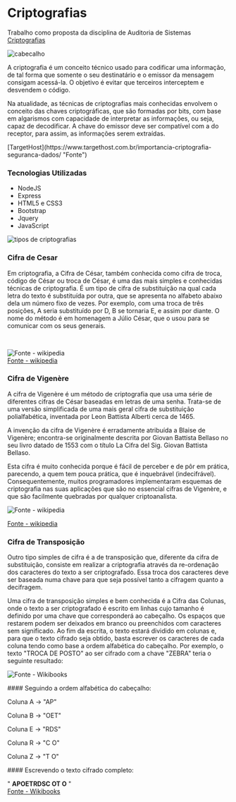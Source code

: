 # Criptografias
Trabalho como proposta da disciplina de Auditoria de Sistemas
[Criptografias](https://criptografias.herokuapp.com/ "Clique e acesse agora!")

![cabecalho](https://github.com/JhonatanNobreBarboza/Criptografias/blob/master/imgLayout.PNG)</br>

<p>A criptografia é um conceito técnico usado para codificar uma informação, de tal forma que somente o seu destinatário e o emissor da mensagem consigam acessá-la. O objetivo é evitar que terceiros interceptem e desvendem o código.</p>

<p>Na atualidade, as técnicas de criptografias mais conhecidas envolvem o conceito das chaves criptográficas, que são formadas por bits, com base em algarismos com capacidade de interpretar as informações, ou seja, capaz de decodificar. A chave do emissor deve ser compatível com a do receptor, para assim, as informações serem extraídas.</p>

<p>[TargetHost](https://www.targethost.com.br/importancia-criptografia-seguranca-dados/ "Fonte")</p>

### Tecnologias Utilizadas

- NodeJS
- Express
- HTML5 e CSS3
- Bootstrap
- Jquery
- JavaScript

![tipos de criptografias](https://github.com/JhonatanNobreBarboza/Criptografias/blob/master/tiposCriptografias.PNG)

### Cifra de Cesar
<p>Em criptografia, a Cifra de César, também conhecida como cifra de troca, código de César ou troca de César, é uma das mais simples e conhecidas técnicas de criptografia. É um tipo de cifra de substituição na qual cada letra do texto é substituída por outra, que se apresenta no alfabeto abaixo dela um número fixo de vezes. Por exemplo, com uma troca de três posições, A seria substituído por D, B se tornaria E, e assim por diante. O nome do método é em homenagem a Júlio César, que o usou para se comunicar com os seus generais.</p>
<br/>

![Fonte - wikipedia](https://github.com/JhonatanNobreBarboza/Criptografias/blob/master/esquemaCesar.png) <br/>
[Fonte - wikipedia](https://pt.wikipedia.org/wiki/Cifra_de_C%C3%A9sar) <br/>


### Cifra de Vigenère

<p>A cifra de Vigenère é um método de criptografia que usa uma série de diferentes cifras de César baseadas em letras de uma senha. Trata-se de uma versão simplificada de uma mais geral cifra de substituição polialfabética, inventada por Leon Battista Alberti cerca de 1465.</p>

<p>A invenção da cifra de Vigenère é erradamente atribuída a Blaise de Vigenère; encontra-se originalmente descrita por Giovan Battista Bellaso no seu livro datado de 1553 com o título La Cifra del Sig. Giovan Battista Bellaso.</p>

<p>Esta cifra é muito conhecida porque é fácil de perceber e de pôr em prática, parecendo, a quem tem pouca prática, que é inquebrável (indecifrável). Consequentemente, muitos programadores implementaram esquemas de criptografia nas suas aplicações que são no essencial cifras de Vigenère, e que são facilmente quebradas por qualquer criptoanalista.</p>

![Fonte - wikipedia](https://github.com/JhonatanNobreBarboza/Criptografias/blob/master/tabulaRetaVigenere.png)

[Fonte - wikipedia](https://pt.wikipedia.org/wiki/Cifra_de_Vigen%C3%A8re)

### Cifra de Transposição

<p>Outro tipo simples de cifra é a de transposição que, diferente da cifra de substituição, consiste em realizar a criptografia através da re-ordenação dos caracteres do texto a ser criptografado. Essa troca dos caracteres deve ser baseada numa chave para que seja possível tanto a cifragem quanto a decifragem.</p>

<p>Uma cifra de transposição simples e bem conhecida é a Cifra das Colunas, onde o texto a ser criptografado é escrito em linhas cujo tamanho é definido por uma chave que corresponderá ao cabeçalho. Os espaços que restarem podem ser deixados em branco ou preenchidos com caracteres sem significado. Ao fim da escrita, o texto estará dividido em colunas e, para que o texto cifrado seja obtido, basta escrever os caracteres de cada coluna tendo como base a ordem alfabética do cabeçalho. Por exemplo, o texto "TROCA DE POSTO" ao ser cifrado com a chave "ZEBRA" teria o seguinte resultado:</>
  
  ![Fonte - Wikibooks](https://github.com/JhonatanNobreBarboza/Criptografias/blob/master/transposicao.PNG)
  
<p>#### Seguindo a ordem alfabética do cabeçalho:</p>

<p>Coluna A -> "AP"</p>

<p>Coluna B -> "OET"</p>

<p>Coluna E -> "RDS"</p>

<p>Coluna R -> "C O"</p>

<p>Coluna Z -> "T O"</p>

<p>#### Escrevendo o texto cifrado completo:</p>

" **APOETRDSC OT O** " <br/>
 [Fonte - Wikibooks](https://pt.wikibooks.org/wiki/Algoritmos/Criptografia)
